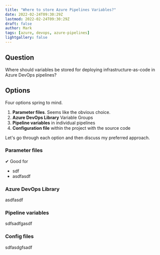 ```yaml
---
title: "Where to store Azure Pipelines Variables?"
date: 2022-02-24T09:30:29Z
lastmod: 2022-02-24T09:30:29Z
draft: false
author: Mark
tags: [azure, devops, azure-pipelines]
lightgallery: false
---
```

## Question

Where should variables be stored for deploying infrastructure-as-code in Azure DevOps pipelines?

## Options

Four options spring to mind.

1. **Parameter files**. Seems like the obvious choice.
1. **Azure DevOps Library** Variable Groups
1. **Pipeline variables** in individual pipelines
1. **Configuration file** within the project with the source code

Let's go through each option and then discuss my preferred approach.

### Parameter files

✔ Good for

* sdf
* asdfasdf

### Azure DevOps Library

asdfasdf

### Pipeline variables

sdfsadfgasdf

### Config files

sdfasdgfsadf